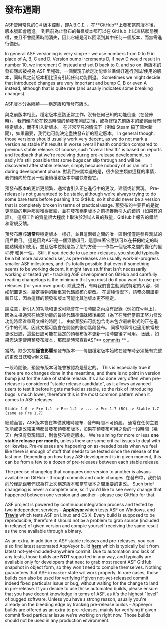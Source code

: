 # 發布週期

ASF使用常見的C＃版本控制，即A.B.C.D. ，在**[GitHub](https://github.com/JustArchiNET/ArchiSteamFarm/releases)**上發布當前版本後，版本號即會遞進。 到目前為止發布的每個版本都可以在 GitHub 上以凍結狀態獲得，並且不會隨著時間消失，因此它總是可以回滾到其中任何一個版本，而無需進行備份。

In general ASF versioning is very simple - we use numbers from 0 to 9 in place of A, B, C and D. Version bump increments D, if new D would result in number 10, we increment C instead and set D back to 0, and so on. 新版本的發布應該被視為 ASF 里程碑，一個實現了給定功能集並準備好進行測試/使用的版本，同時與之前版本相比沒有引起任何功能倒退。 Sometimes we might decide that introduced changes are very important and bump C, B or even A instead, although that is quite rare (and usually indicates some breaking changes).

ASF版本分為兩類——穩定版和預發布版本。

與之前版本相比，穩定版本應該正常工作，沒有任何已知的功能倒退（在發佈時）。 我們傾向於在較長時間的預發布測試之後，或為修復先前版本的錯誤而發布穩定版本，而不引入新版本。 在非常罕見的情況下（例如 Steam 搞了個大新聞），如果需要，我們也可能決定盡快發布新的穩定版本。 In general though, those versions should usually work very decent, as we do not mark a version as stable if it results in worse overall health condition compared to previous stable release. Of course, such "overall health" is based on reports and feedback that we're receiving during pre-release development, so sadly it's still possible that some bugs can slip through and will be discovered after stable release, simply because nobody of us ran into it during development phase. 對我們來說幸運的是，很少發生類似這樣的事情，我們傾向於在另一個後續穩定版本中盡快修復它。

預發布版本的更新更頻繁，通常會引入正在進行中的更改，建議或新實現。 Pre-release is not guaranteed to be stable, although we're always trying to do some bare tests before pushing it to GitHub, so it should never be a version that is completely broken in terms of practical usage. 預發布的主要目的是從更高級的用戶那裏獲得反饋，並在發布穩定版本之前捕獲新引入的錯誤（如果有的話）。 這項工作的質量很大程度上取決於測試人員的數量，GitHub上報告的錯誤和常規反饋。

預發布應該**通常**與穩定版本一樣好，並且這兩者之間的唯一區別僅僅是參與測試的用戶數目。 這是因為ASF是一個滾動項目，這意味著它應該可以在**任何**給定的時間點構建和使用，並且版本控制是為了您的方便——作為一個版本之間的變化的里程碑 和另一個。 Still, if you decide to use pre-releases, you should typically be a bit more advanced user, as pre-releases are usually work-in-progress smaller ASF milestones, and it's totally possible that even if something seems to be working decent, it might have stuff that isn't necessarily working or tested yet - tracking ASF development on GitHub and carefully reading changelogs is the minimum that you must do if you want to use pre-releases (for your own good). 除此之外，有時我們會主動測試特定的內容，例如配置更改、給定事物的新重寫代碼或核心更改。 在這種情況下，請務必閱讀更新日誌，因為這樣的預發布版本可能比其他版本更不穩定。

請注意，新引入的功能和更改可能會在一段時間之內沒有記錄（例如在wiki上），因為文檔通常在給定功能的最終代碼準備就緒後編寫（為了在我們當前正努力修改功能時節省重寫文檔的時間 ）。 由於預發布可能包含尚未包含最終形式的正在進行中的代碼，因此文檔可能會在開發的後期階段發布。 同樣的事情也適用於常規更改日誌，這些日誌可能在給定的預發布版本更新一段時間後才可用。 因此，如果您決定使用預發布版本，那麼請時常查看ASF** [commits](https://github.com/JustArchiNET/ArchiSteamFarm/commits/master) ** 。

當然，缺少文檔**僅會影響**預發布版本——每個穩定版本始終在發布時必須擁有完整的更改日誌和wiki文檔。

一段時間後，預發布版本可能會被認為是穩定的。 This is especially true if there are no changes done in the meantime, and there is no point in version bump just for the sake of stable release. It's also done very often when pre-release is considered "stable release candidate", as it allows advanced users to test it before it gets marked as stable, so the risk of introducing bugs is much lower, therefore this is the most common pattern when it comes to ASF releases:

    Stable 1.0 -> Pre 1.1 -> Pre 1.2 -> ... -> Pre 1.7 (RC) -> Stable 1.7 (same as Pre 1.7)
    

總體而言，ASF版本會在準備就緒時發布，發布時間不可預測。 通常在任何主要功能或更改結束時都會發布預發布版本，如果在預發布可用之後的一段時間（幾天）內沒有發現錯誤，則會發布穩定版本。 We're aiming for more or less **one stable release per month**, unless there are some critical issues to deal with or likewise. Pre-releases are happening on as-needed basis when we feel like there is enough of stuff that needs to be tested since the release of the last one. Depending on how busy ASF development is in given moment, this can be from a few to a dozen of pre-releases between each stable release.

The precise changelog that compares one version to another is always available on GitHub - through commits and code changes. 在發布中，我們傾向於僅記錄我們認為在上次穩定版本和當前版本之間重要的更改。 Such brief changelog is never a complete one, so if you'd like to see every change that happened between one version and another - please use GitHub for that.

ASF project is powered by continuous integration process and tested by two independent services - **[AppVeyor](https://ci.appveyor.com/project/JustArchi/ArchiSteamFarm)** which tests ASF on Windows, and **[Travis](https://travis-ci.com/JustArchiNET/ArchiSteamFarm)** which tests ASF on Linux and OS X. Every build is supposed to be reproducible, therefore it should not be a problem to grab source (included in release) of given version and compile yourself receiving the same result as the one available through a binary.

As an extra, in addition to ASF stable releases and pre-releases, you can also find latest automated AppVeyor build **[here](https://ci.appveyor.com/project/JustArchi/ArchiSteamFarm)** which is typically built from latest not-yet-included-anywhere commit. Due to automation and lack of any tests, those builds are **NOT** supported in any way, and typically are available only for developers that need to grab most recent ASF GitHub snapshot in object form, so they won't need to compile themselves. Nothing guarantees that ASF in `master` state will work properly. In rare cases, those builds can also be used for verifying if given not-yet-released commit indeed fixed particular issue or bug, without waiting for the change to land in pre-release. If you decide to use those automated builds, please ensure that you have decent knowledge in terms of ASF, as it's the highest "level" of bugged software. Unless you have a strong reason, usually you're already on the bleeding edge by tracking pre-release builds - AppVeyor builds are offered as an extra to pre-releases, mainly for verifying if given commit fixed particular issue we're working on right now. Those builds should not be used in any production environment.